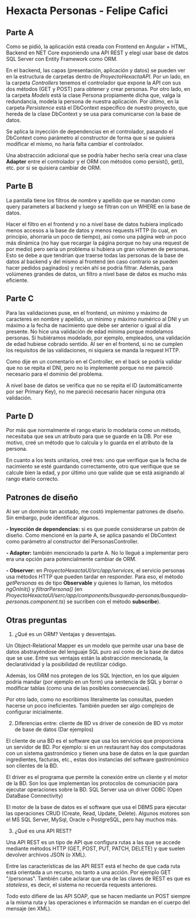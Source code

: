 # Hexacta Personas - Felipe Cafici

## Parte A
Como se pidió, la aplicación está creada con Frontend en Angular + HTML, Backend en NET Core exponiendo una API REST y elegí usar base de datos SQL Server con Entity Framework como ORM.

En el backend, las capas (presentación,  aplicación y datos) se pueden ver en la estructura de carpetas dentro de *ProyectoHexactaAPI*. Por un lado, en la carpeta *Controllers* tenemos el controlador que expone la API con sus dos métodos (GET y POST) para obtener y crear personas. Por otro lado, en la carpeta *Models* está la clase Persona propiamente dicha que, valga la redundancia, modela la persona de nuestra aplicación. Por último, en la carpeta *Persistence* está el DbContext específico de nuestro proyecto, que hereda de la clase DbContext y se usa para comunicarse con la base de datos.

Se aplica la inyección de dependencias en el controlador, pasando el DbContext como parámetro al constructor de forma que si se quisiera modificar el mismo, no haría falta cambiar el controlador.

Una abstracción adicional que se podría haber hecho sería crear una clase **Adapter** entre el controlador y el ORM con métodos como persist(), get(), etc. por si se quisiera cambiar de ORM.

## Parte B
La pantalla tiene los filtros de nombre y apellido que se mandan como query parameters al backend y luego se filtran con un WHERE en la base de datos.

Hacer el filtro en el frontend y no a nivel base de datos hubiera implicado menos accesos a la base de datos y menos requests HTTP (lo cual, en principio, ahorraría un poco de tiempo), así como una página web un poco más dinámica (no hay que recargar la página porque no hay una request de por medio) pero sería un problema si hubiera un gran volumen de personas. Esto se debe a que tendrían que traerse todas las personas de la base de datos al backend y del mismo al frontend (en caso contrario se pueden hacer pedidos paginados) y recién ahí se podría filtrar. Además, para volúmenes grandes de datos, un filtro a nivel base de datos es mucho más eficiente.

## Parte C
Para las validaciones puse, en el frontend, un mínimo y máximo de caracteres en nombre y apellido, un mínimo y máximo numérico al DNI y un máximo a la fecha de nacimiento que debe ser anterior o igual al día presente. No hice una validación de edad mínima porque modelamos personas. Si hubiéramos modelado, por ejemplo, empleados, una validación de edad hubiese cobrado sentido. Al ser en el frontend, si no se cumplen los requisitos de las validaciones, ni siquiera se manda la request HTTP.

Como dije en un comentario en el Controller, en el back se podría validar que no se repita el DNI, pero no lo implementé porque no me pareció necesario para el dominio del problema.

A nivel base de datos se verifica que no se repita el ID (automáticamente por ser Primary Key), no me pareció necesario hacer ninguna otra validación.

## Parte D
Por más que normalmente el rango etario lo modelaría como un método, necesitaba que sea un atributo para que se guarde en la DB. Por ese motivo, creé un método que lo calcula y lo guarda en el atributo de la persona.

En cuanto a los tests unitarios, creé tres: uno que verifique que la fecha de nacimiento se esté guardando correctamente, otro que verifique que se calcule bien la edad, y por último uno que valide que se está asignando al rango etario correcto.

## Patrones de diseño
Al ser un dominio tan acotado, me costó implementar patrones de diseño. Sin embargo, pude identificar 
algunos.

 **- Inyección de dependencias:** si es que puede considerarse un patrón de diseño. Como mencioné en la parte A, se aplica pasando el DbContext como parámetro al constructor del PersonasController.

 **- Adapter:** también mencionado la parte A. No lo llegué a implementar pero era una opción para potencialmente cambiar de ORM.

 **- Observer:** en  *ProyectoHexactaUI/src/app/services*, el servicio personas usa métodos HTTP que pueden tardar en responder. Para eso, el método *getPersonas* es de tipo **Observable** y quienes lo llaman, los métodos *ngOnInit()* y *filtrarPersona()* (en *ProyectoHexactaUI/serc/app/components/busqueda-personas/busqueda-personas.component.ts*) se sucriben con el método **subscribe**).

## Otras preguntas
1. ¿Qué es un ORM? Ventajas y desventajas.

Un Object-Relational Mapper es un modelo que permite usar una base de datos abstrayéndose del lenguaje SQL puro así como de la base de datos que se use. Entre sus ventajas están la abstracción mencionada, la declaratividad y la posibilidad de reutilizar código.

Además, los ORM nos protegen de los SQL Injection, en los que alguien podría mandar (por ejemplo en un form) una sentencia de SQL y borrar o modificar tablas (como una de las posibles consecuencias). 

Por otro lado, como no escribimos literalmente las consultas, pueden hacerse un poco ineficientes. También pueden ser algo complejos de configurar inicialmente.

 2. Diferencias entre: cliente de BD vs driver de conexión de BD vs motor de base de datos (Dar ejemplos)

El cliente de una BD es el software que usa los servicios que proporciona un servidor de BD.
Por ejemplo: si en un restaurant hay dos computadoras con un sistema gastronómico y tienen una base de datos en la que guardan ingredientes, facturas, etc., estas dos instancias del software gastronómico son clientes de la BD.

El driver es el programa que permite la conexión entre un cliente y el motor de la BD. Son los que implementan los protocolos de comuniación para ejecutar operaciones sobre la BD. SQL Server usa un driver ODBC (Open DataBase Connectivity)

El motor de la base de datos es el software que usa el DBMS para ejecutar las operaciones CRUD (Create, Read, Update, Delete). Algunos motores son el MS SQL Server, MySql, Oracle o PostgreSQL, pero hay muchos más.

3. ¿Qué es una API REST?

Una API REST es un tipo de API que configura rutas a las que se accede mediante métodos HTTP (GET, POST, PUT, PATCH, DELETE) y que suelen devolver archivos JSON (o XML).

Entre las características de las API REST está el hecho de que cada ruta está orientada a un recurso, no tanto a una acción. Por ejemplo GET "/personas". También cabe aclarar que una de las claves de REST es que es *stateless*, es decir, el sistema no recuerda requests anteriores.

Todo esto difiere de las API SOAP, que se hacen mediante un POST siempre a la misma ruta y las operaciones e información se mandan en el cuerpo del mensaje (en XML).
